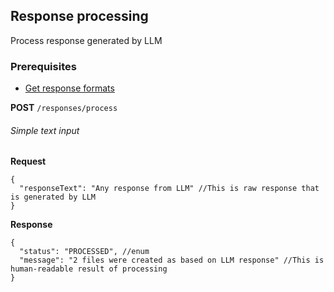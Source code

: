 ## Response processing

Process response generated by LLM

### Prerequisites
- [Get response formats](response-formats.md#list-available-response-formats)


**POST** `/responses/process`

###### Simple text input
**Request**

```json5
{
  "responseText": "Any response from LLM" //This is raw response that is generated by LLM
}
```

**Response**

```json5
{
  "status": "PROCESSED", //enum
  "message": "2 files were created as based on LLM response" //This is human-readable result of processing
}
```